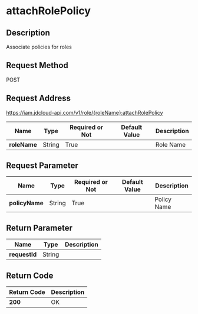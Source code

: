 # attachRolePolicy


## Description
Associate policies for roles

## Request Method
POST

## Request Address
https://iam.jdcloud-api.com/v1/role/{roleName}:attachRolePolicy

|Name|Type|Required or Not|Default Value|Description|
|---|---|---|---|---|
|**roleName**|String|True| |Role Name|

## Request Parameter
|Name|Type|Required or Not|Default Value|Description|
|---|---|---|---|---|
|**policyName**|String|True| |Policy Name|


## Return Parameter
|Name|Type|Description|
|---|---|---|
|**requestId**|String| |


## Return Code
|Return Code|Description|
|---|---|
|**200**|OK|
